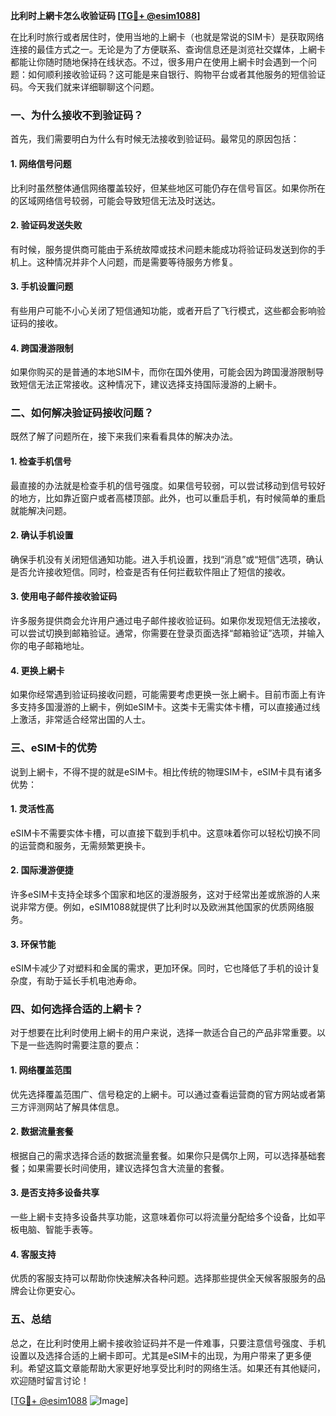 **比利时上網卡怎么收验证码 [[TG💪+ @esim1088](https://t.me/s/esim1088)]**

在比利时旅行或者居住时，使用当地的上網卡（也就是常说的SIM卡）是获取网络连接的最佳方式之一。无论是为了方便联系、查询信息还是浏览社交媒体，上網卡都能让你随时随地保持在线状态。不过，很多用户在使用上網卡时会遇到一个问题：如何顺利接收验证码？这可能是来自银行、购物平台或者其他服务的短信验证码。今天我们就来详细聊聊这个问题。

### 一、为什么接收不到验证码？

首先，我们需要明白为什么有时候无法接收到验证码。最常见的原因包括：

#### 1. 网络信号问题
比利时虽然整体通信网络覆盖较好，但某些地区可能仍存在信号盲区。如果你所在的区域网络信号较弱，可能会导致短信无法及时送达。

#### 2. 验证码发送失败
有时候，服务提供商可能由于系统故障或技术问题未能成功将验证码发送到你的手机上。这种情况并非个人问题，而是需要等待服务方修复。

#### 3. 手机设置问题
有些用户可能不小心关闭了短信通知功能，或者开启了飞行模式，这些都会影响验证码的接收。

#### 4. 跨国漫游限制
如果你购买的是普通的本地SIM卡，而你在国外使用，可能会因为跨国漫游限制导致短信无法正常接收。这种情况下，建议选择支持国际漫游的上網卡。

### 二、如何解决验证码接收问题？

既然了解了问题所在，接下来我们来看看具体的解决办法。

#### 1. 检查手机信号
最直接的办法就是检查手机的信号强度。如果信号较弱，可以尝试移动到信号较好的地方，比如靠近窗户或者高楼顶部。此外，也可以重启手机，有时候简单的重启就能解决问题。

#### 2. 确认手机设置
确保手机没有关闭短信通知功能。进入手机设置，找到“消息”或“短信”选项，确认是否允许接收短信。同时，检查是否有任何拦截软件阻止了短信的接收。

#### 3. 使用电子邮件接收验证码
许多服务提供商会允许用户通过电子邮件接收验证码。如果你发现短信无法接收，可以尝试切换到邮箱验证。通常，你需要在登录页面选择“邮箱验证”选项，并输入你的电子邮箱地址。

#### 4. 更换上網卡
如果你经常遇到验证码接收问题，可能需要考虑更换一张上網卡。目前市面上有许多支持多国漫游的上網卡，例如eSIM卡。这类卡无需实体卡槽，可以直接通过线上激活，非常适合经常出国的人士。

### 三、eSIM卡的优势

说到上網卡，不得不提的就是eSIM卡。相比传统的物理SIM卡，eSIM卡具有诸多优势：

#### 1. 灵活性高
eSIM卡不需要实体卡槽，可以直接下载到手机中。这意味着你可以轻松切换不同的运营商和服务，无需频繁更换卡。

#### 2. 国际漫游便捷
许多eSIM卡支持全球多个国家和地区的漫游服务，这对于经常出差或旅游的人来说非常方便。例如，eSIM1088就提供了比利时以及欧洲其他国家的优质网络服务。

#### 3. 环保节能
eSIM卡减少了对塑料和金属的需求，更加环保。同时，它也降低了手机的设计复杂度，有助于延长手机电池寿命。

### 四、如何选择合适的上網卡？

对于想要在比利时使用上網卡的用户来说，选择一款适合自己的产品非常重要。以下是一些选购时需要注意的要点：

#### 1. 网络覆盖范围
优先选择覆盖范围广、信号稳定的上網卡。可以通过查看运营商的官方网站或者第三方评测网站了解具体信息。

#### 2. 数据流量套餐
根据自己的需求选择合适的数据流量套餐。如果你只是偶尔上网，可以选择基础套餐；如果需要长时间使用，建议选择包含大流量的套餐。

#### 3. 是否支持多设备共享
一些上網卡支持多设备共享功能，这意味着你可以将流量分配给多个设备，比如平板电脑、智能手表等。

#### 4. 客服支持
优质的客服支持可以帮助你快速解决各种问题。选择那些提供全天候客服服务的品牌会让你更安心。

### 五、总结

总之，在比利时使用上網卡接收验证码并不是一件难事，只要注意信号强度、手机设置以及选择合适的上網卡即可。尤其是eSIM卡的出现，为用户带来了更多便利。希望这篇文章能帮助大家更好地享受比利时的网络生活。如果还有其他疑问，欢迎随时留言讨论！

[[TG💪+ @esim1088](https://t.me/s/esim1088) ![Image](https://i.postimg.cc/4NQfJmqS/Snipaste-2025-05-13-00-14-12.png)]